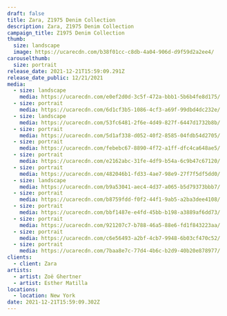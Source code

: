 ```yaml
---
draft: false
title: Zara, Z1975 Denim Collection
description: Zara, Z1975 Denim Collection
campaign_title: Z1975 Denim Collection
thumb:
  size: landscape
  image: https://ucarecdn.com/b38f01cc-c8db-4a04-906d-d9f59d2a2ee4/
carouselthumb:
  size: portrait
release_date: 2021-12-21T15:59:09.291Z
release_date_public: 12/21/2021
media:
  - size: landscape
    media: https://ucarecdn.com/e0ef2d0d-3c5f-472a-bbb1-5b6b4fe8d175/
  - size: portrait
    media: https://ucarecdn.com/6d1cf3b5-1086-4cf3-a69f-99dbd4dc232e/
  - size: landscape
    media: https://ucarecdn.com/53fc6481-2f6e-4d49-827f-6447d1732b8b/
  - size: portrait
    media: https://ucarecdn.com/5d1af338-d052-40f2-8585-04fdb54d2705/
  - size: portrait
    media: https://ucarecdn.com/febebc67-8890-4f72-a1ff-dfc4ca648ae5/
  - size: portrait
    media: https://ucarecdn.com/e2162abc-31fe-4df9-b54a-6c9b47c67120/
  - size: portrait
    media: https://ucarecdn.com/482046b1-fd33-4ae7-98e9-27f7f5df5dd0/
  - size: landscape
    media: https://ucarecdn.com/b9a53041-aec4-4d37-a065-b5d79373bbb7/
  - size: portrait
    media: https://ucarecdn.com/b8759fdd-f0f2-44f1-9ab5-a2ba3dee4108/
  - size: portrait
    media: https://ucarecdn.com/bbf1487e-e4fd-45bb-b198-a3889af6dd73/
  - size: portrait
    media: https://ucarecdn.com/921207c7-b788-46a5-88e6-fd1f843223aa/
  - size: portrait
    media: https://ucarecdn.com/c6e56493-a2bf-4cb7-9948-6b03cf470c52/
  - size: portrait
    media: https://ucarecdn.com/7baa8e7c-77d4-4b6c-b2d9-40b20e878977/
clients:
  - client: Zara
artists:
  - artist: Zoë Ghertner
  - artist: Esther Matilla
locations:
  - location: New York
date: 2021-12-21T15:59:09.302Z
---
```

